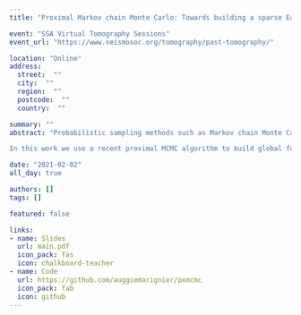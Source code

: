 ```yaml
---
title: "Proximal Markov chain Monte Carlo: Towards building a sparse Earth model"

event: "SSA Virtual Tomography Sessions"
event_url: "https://www.seismosoc.org/tomography/past-tomography/"

location: "Online"
address: 
  street:  ""
  city:  ""
  region:  ""
  postcode:  ""
  country:  ""

summary: ""
abstract: "Probabilistic sampling methods such as Markov chain Monte Carlo (MCMC) are a popular way to sample the posterior probability density function of an inverse problem. They are common in seismic tomography on local and regional scales, however they struggle on global scales where the dimensionality of the problem is typically much higher. The appeal of these methods for tomography is twofold: they allow for full uncertainty quantification and can solve non-linear inverse problems. Solutions to high-dimensional problems include the Hamiltonian Monte Carlo (HMC) method, which uses the gradient of the posterior to guide the sampling search. Unfortunately, this prohibits using non-smooth priors such as the Laplace distribution which promotes sparsity. Sparse image reconstructions have been shown to be able to recover both sharp and smooth features, even in underdetermined systems or when data are poorly distributed, the latter of which is a common scenario in seismic tomography.  

In this work we use a recent proximal MCMC algorithm to build global fundamental mode Rayleigh wave phase velocity maps. Proximal MCMC leverages proximal calculus to allow non-differentiable priors in a high-dimensional inversion. As such, we adopt a sparsity-promoting prior, promoting sparsity in a spherical wavelet basis. We perform synthetic experiments and compare our results to those of a typical linear least-squares inversion. Finally, we discuss the future possibilities of building a 3D Earth model with uncertainties using a similar wavelet parameterised proximal MCMC approach."

date: "2021-02-02"
all_day: true

authors: []
tags: []

featured: false

links:
- name: Slides
  url: main.pdf
  icon_pack: fas
  icon: chalkboard-teacher
- name: Code
  url: https://github.com/auggiemarignier/pxmcmc
  icon_pack: fab
  icon: github
---
```

